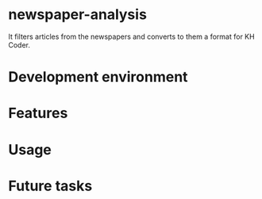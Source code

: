 # newspaper-analysis
It filters articles from the newspapers and converts to them a format for KH Coder.

# Development environment

# Features

# Usage

# Future tasks
